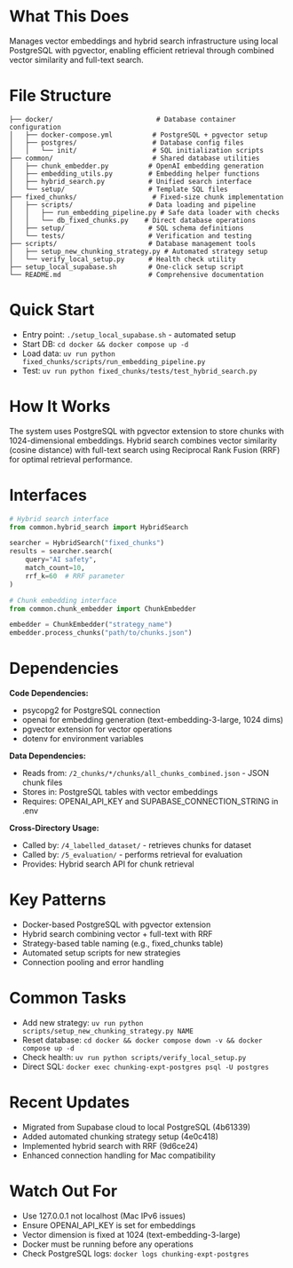 # What This Does

Manages vector embeddings and hybrid search infrastructure using local PostgreSQL with pgvector, enabling efficient retrieval through combined vector similarity and full-text search.

# File Structure

```
├── docker/                          # Database container configuration
│   ├── docker-compose.yml          # PostgreSQL + pgvector setup
│   ├── postgres/                   # Database config files
│   │   └── init/                   # SQL initialization scripts
├── common/                         # Shared database utilities
│   ├── chunk_embedder.py          # OpenAI embedding generation
│   ├── embedding_utils.py         # Embedding helper functions
│   ├── hybrid_search.py           # Unified search interface
│   └── setup/                     # Template SQL files
├── fixed_chunks/                   # Fixed-size chunk implementation
│   ├── scripts/                   # Data loading and pipeline
│   │   ├── run_embedding_pipeline.py # Safe data loader with checks
│   │   └── db_fixed_chunks.py    # Direct database operations
│   ├── setup/                     # SQL schema definitions
│   └── tests/                     # Verification and testing
├── scripts/                       # Database management tools
│   ├── setup_new_chunking_strategy.py # Automated strategy setup
│   └── verify_local_setup.py      # Health check utility
├── setup_local_supabase.sh        # One-click setup script
└── README.md                      # Comprehensive documentation
```

# Quick Start

- Entry point: `./setup_local_supabase.sh` - automated setup
- Start DB: `cd docker && docker compose up -d`
- Load data: `uv run python fixed_chunks/scripts/run_embedding_pipeline.py`
- Test: `uv run python fixed_chunks/tests/test_hybrid_search.py`

# How It Works

The system uses PostgreSQL with pgvector extension to store chunks with 1024-dimensional embeddings. Hybrid search combines vector similarity (cosine distance) with full-text search using Reciprocal Rank Fusion (RRF) for optimal retrieval performance.

# Interfaces

```python
# Hybrid search interface
from common.hybrid_search import HybridSearch

searcher = HybridSearch("fixed_chunks")
results = searcher.search(
    query="AI safety",
    match_count=10,
    rrf_k=60  # RRF parameter
)

# Chunk embedding interface  
from common.chunk_embedder import ChunkEmbedder

embedder = ChunkEmbedder("strategy_name")
embedder.process_chunks("path/to/chunks.json")
```

# Dependencies

**Code Dependencies:**
- psycopg2 for PostgreSQL connection
- openai for embedding generation (text-embedding-3-large, 1024 dims)
- pgvector extension for vector operations
- dotenv for environment variables

**Data Dependencies:**
- Reads from: `/2_chunks/*/chunks/all_chunks_combined.json` - JSON chunk files
- Stores in: PostgreSQL tables with vector embeddings
- Requires: OPENAI_API_KEY and SUPABASE_CONNECTION_STRING in .env

**Cross-Directory Usage:**
- Called by: `/4_labelled_dataset/` - retrieves chunks for dataset
- Called by: `/5_evaluation/` - performs retrieval for evaluation
- Provides: Hybrid search API for chunk retrieval

# Key Patterns

- Docker-based PostgreSQL with pgvector extension
- Hybrid search combining vector + full-text with RRF
- Strategy-based table naming (e.g., fixed_chunks table)
- Automated setup scripts for new strategies
- Connection pooling and error handling

# Common Tasks

- Add new strategy: `uv run python scripts/setup_new_chunking_strategy.py NAME`
- Reset database: `cd docker && docker compose down -v && docker compose up -d`
- Check health: `uv run python scripts/verify_local_setup.py`
- Direct SQL: `docker exec chunking-expt-postgres psql -U postgres`

# Recent Updates

- Migrated from Supabase cloud to local PostgreSQL (4b61339)
- Added automated chunking strategy setup (4e0c418)
- Implemented hybrid search with RRF (9d6ce24)
- Enhanced connection handling for Mac compatibility

# Watch Out For

- Use 127.0.0.1 not localhost (Mac IPv6 issues)
- Ensure OPENAI_API_KEY is set for embeddings
- Vector dimension is fixed at 1024 (text-embedding-3-large)
- Docker must be running before any operations
- Check PostgreSQL logs: `docker logs chunking-expt-postgres`